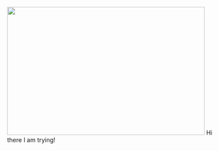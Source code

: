 <p align="left">
  <img width="460" height="300" src="http://www.fillmurray.com/460/300">
  Hi there I am trying! 
</p>
